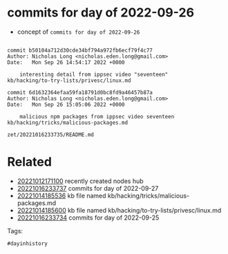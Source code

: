 # commits for day of 2022-09-26

- concept of `commits for day of 2022-09-26`

```

commit b50104a712d30cde34bf794a972fb6ecf79f4c77
Author: Nicholas Long <nicholas.eden.long@gmail.com>
Date:   Mon Sep 26 14:54:17 2022 +0000

    interesting detail from ippsec video "seventeen"
kb/hacking/to-try-lists/privesc/linux.md

commit 6d1632364efaa59fa18791d0bc8fd9a46457b87a
Author: Nicholas Long <nicholas.eden.long@gmail.com>
Date:   Mon Sep 26 15:05:06 2022 +0000

    malicious npm packages from ippsec video seventeen
kb/hacking/tricks/malicious-packages.md
```

` zet/20221016233735/README.md `

# Related

- [20221012171100](/zet/20221012171100/README.md) recently created nodes hub
- [20221016233737](/zet/20221016233737/README.md) commits for day of 2022-09-27
- [20221014185536](/zet/20221014185536/README.md) kb file named kb/hacking/tricks/malicious-packages.md
- [20221014185600](/zet/20221014185600/README.md) kb file named kb/hacking/to-try-lists/privesc/linux.md
- [20221016233734](/zet/20221016233734/README.md) commits for day of 2022-09-25

Tags:

    #dayinhistory
